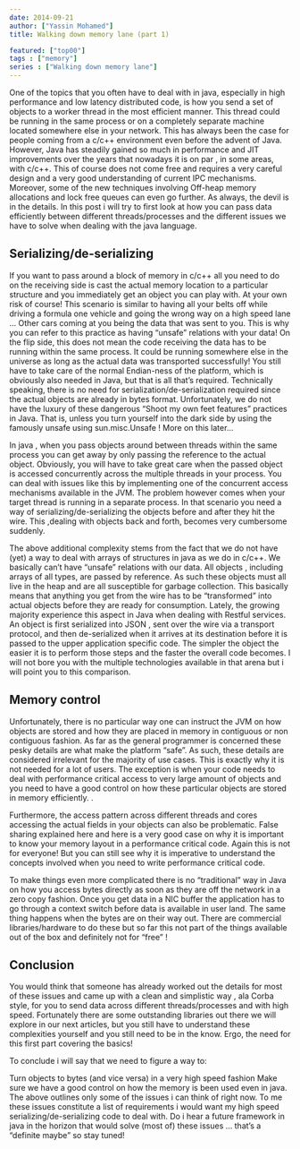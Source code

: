 ```yaml
---
date: 2014-09-21
author: ["Yassin Mohamed"]
title: Walking down memory lane (part 1)

featured: ["top00"]
tags : ["memory"]
series : ["Walking down memory lane"]
---
```


One of the topics that you often have to deal with in java, especially in high performance and low latency distributed code, is how you send a set of objects to a worker thread in the most efficient manner. This thread could be running in the same process or on a completely separate machine located somewhere else in your network. This has always been the case for people coming from a c/c++ environment even before the advent of Java. However, Java has steadily gained so much in performance and JIT improvements over the years that nowadays it is on par , in some areas, with c/c++. This of course does not come free and requires a very careful design and a very good understanding of current IPC mechanisms. Moreover, some of the new techniques involving Off-heap memory allocations and lock free queues can even go further. As always, the devil is in the details. In this post i will try to first look at how you can pass data efficiently between different threads/processes and the different issues we have to solve when dealing with the java language.

## Serializing/de-serializing

If you want to pass around a block of memory in c/c++ all you need to do on the receiving side is cast the actual memory location to a particular structure and you immediately get an object you can play with. At your own risk of course! This scenario is similar to having all your belts off while driving a formula one vehicle and going the wrong way on a high speed lane … Other cars coming at you being the data that was sent to you. This is why you can refer to this practice as having “unsafe” relations with your data! On the flip side, this does not mean the code receiving the data has to be running within the same process. It could be running somewhere else in the universe as long as the actual data was transported successfully! You still have to take care of the normal Endian-ness of the platform, which is obviously also needed in Java, but that is all that’s required. Technically speaking, there is no need for serialization/de-serialization required since the actual objects are already in bytes format. Unfortunately, we do not have the luxury of these dangerous “Shoot my own feet features” practices in Java. That is, unless you turn yourself into the dark side by using the famously unsafe using sun.misc.Unsafe ! More on this later…

In java , when you pass objects around between threads within the same process you can get away by only passing the reference to the actual object. Obviously, you will have to take great care when the passed object is accessed concurrently across the multiple threads in your process. You can deal with issues like this by implementing one of the concurrent access mechanisms available in the JVM. The problem however comes when your target thread is running in a separate process. In that scenario you need a way of serializing/de-serializing the objects before and after they hit the wire. This ,dealing with objects back and forth, becomes very cumbersome suddenly.

The above additional complexity stems from the fact that we do not have (yet) a way to deal with arrays of structures in java as we do in c/c++. We basically can’t have “unsafe” relations with our data. All objects , including arrays of all types, are passed by reference. As such these objects must all live in the heap and are all susceptible for garbage collection. This basically means that anything you get from the wire has to be “transformed” into actual objects before they are ready for consumption. Lately, the growing majority experience this aspect in Java when dealing with Restful services. An object is first serialized into JSON , sent over the wire via a transport protocol, and then de-serialized when it arrives at its destination before it is passed to the upper application specific code. The simpler the object the easier it is to perform those steps and the faster the overall code becomes. I will not bore you with the multiple technologies available in that arena but i will point you to this comparison.

## Memory control

Unfortunately, there is no particular way one can instruct the JVM on how objects are stored and how they are placed in memory in contiguous or non contiguous fashion. As far as the general programmer is concerned these pesky details are what make the platform “safe”. As such, these details are considered irrelevant for the majority of use cases. This is exactly why it is not needed for a lot of users. The exception is when your code needs to deal with performance critical access to very large amount of objects and you need to have a good control on how these particular objects are stored in memory efficiently. .

Furthermore, the access pattern across different threads and cores accessing the actual fields in your objects can also be problematic. False sharing explained here and here is a very good case on why it is important to know your memory layout in a performance critical code. Again this is not for everyone! But you can still see why it is imperative to understand the concepts involved when you need to write performance critical code.

To make things even more complicated there is no “traditional” way in Java on how you access bytes directly as soon as they are off the network in a zero copy fashion. Once you get data in a NIC buffer the application has to go through a context switch before data is available in user land. The same thing happens when the bytes are on their way out. There are commercial libraries/hardware to do these but so far this not part of the things available out of the box and definitely not for “free” !

## Conclusion

You would think that someone has already worked out the details for most of these issues and came up with a clean and simplistic way , ala Corba style, for you to send data across different threads/processes and with high speed. Fortunately there are some outstanding libraries out there we will explore in our next articles, but you still have to understand these complexities yourself and you still need to be in the know. Ergo, the need for this first part covering the basics!

To conclude i will say that we need to figure a way to:

Turn objects to bytes (and vice versa) in a very high speed fashion
Make sure we have a good control on how the memory is been used even in java.
The above outlines only some of the issues i can think of right now. To me these issues constitute a list of requirements i would want my high speed serializing/de-serializing code to deal with. Do i hear a future framework in java in the horizon that would solve (most of) these issues … that’s a “definite maybe” so stay tuned!
